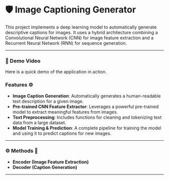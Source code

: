 # 🛡️ Image Captioning Generator

This project implements a deep learning model to automatically generate descriptive captions for images. It uses a hybrid architecture combining a Convolutional Neural Network (CNN) for image feature extraction and a Recurrent Neural Network (RNN) for sequence generation.

---



### 🎥 Demo Video

Here is a quick demo of the application in action.






### Features ⚙️

* **Image Caption Generation**: Automatically generates a human-readable text description for a given image.
* **Pre-trained CNN Feature Extractor**:  Leverages a powerful pre-trained model to extract meaningful features from images.
* **Text Preprocessing**:  Includes functions for cleaning and tokenizing text data from a large dataset.
* **Model Training & Prediction**: A complete pipeline for training the model and using it to predict captions for new images.



---

### ⚙️ Methods 🧠

* **Encoder (Image Feature Extraction)**
* **Decoder (Caption Generation)**



---


